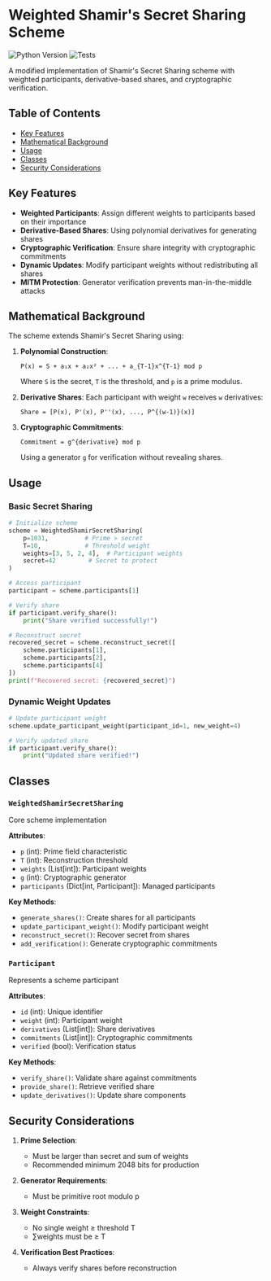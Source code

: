 # Weighted Shamir's Secret Sharing Scheme

![Python Version](https://img.shields.io/badge/python-3.10%2B-blue)
![Tests](https://img.shields.io/badge/tests-passing-brightgreen)

A modified implementation of Shamir's Secret Sharing scheme with weighted participants, derivative-based shares, and cryptographic verification.

## Table of Contents
- [Key Features](#key-features)
- [Mathematical Background](#mathematical-background)
- [Usage](#usage)
- [Classes](#classes)
- [Security Considerations](#security-considerations)

## Key Features

- **Weighted Participants**: Assign different weights to participants based on their importance
- **Derivative-Based Shares**: Using polynomial derivatives for generating shares
- **Cryptographic Verification**: Ensure share integrity with cryptographic commitments
- **Dynamic Updates**: Modify participant weights without redistributing all shares
- **MITM Protection**: Generator verification prevents man-in-the-middle attacks

## Mathematical Background

The scheme extends Shamir's Secret Sharing using:

1. **Polynomial Construction**:
   ```
   P(x) = S + a₁x + a₂x² + ... + a_{T-1}x^{T-1} mod p
   ```
   Where `S` is the secret, `T` is the threshold, and `p` is a prime modulus.

2. **Derivative Shares**:
   Each participant with weight `w` receives `w` derivatives:
   ```
   Share = [P(x), P'(x), P''(x), ..., P^{(w-1)}(x)]
   ```

3. **Cryptographic Commitments**:
   ```
   Commitment = g^{derivative} mod p
   ```
   Using a generator `g` for verification without revealing shares.

## Usage

### Basic Secret Sharing
```python
# Initialize scheme
scheme = WeightedShamirSecretSharing(
    p=1031,          # Prime > secret
    T=10,            # Threshold weight
    weights=[3, 5, 2, 4],  # Participant weights
    secret=42         # Secret to protect
)

# Access participant
participant = scheme.participants[1]

# Verify share
if participant.verify_share():
    print("Share verified successfully!")

# Reconstruct secret
recovered_secret = scheme.reconstruct_secret([
    scheme.participants[1],
    scheme.participants[2],
    scheme.participants[4]
])
print(f"Recovered secret: {recovered_secret}")
```

### Dynamic Weight Updates
```python
# Update participant weight
scheme.update_participant_weight(participant_id=1, new_weight=4)

# Verify updated share
if participant.verify_share():
    print("Updated share verified!")
```

## Classes

### `WeightedShamirSecretSharing`
Core scheme implementation

**Attributes**:
- `p` (int): Prime field characteristic
- `T` (int): Reconstruction threshold
- `weights` (List[int]): Participant weights
- `g` (int): Cryptographic generator
- `participants` (Dict[int, Participant]): Managed participants

**Key Methods**:
- `generate_shares()`: Create shares for all participants
- `update_participant_weight()`: Modify participant weight
- `reconstruct_secret()`: Recover secret from shares
- `add_verification()`: Generate cryptographic commitments

### `Participant`
Represents a scheme participant

**Attributes**:
- `id` (int): Unique identifier
- `weight` (int): Participant weight
- `derivatives` (List[int]): Share derivatives
- `commitments` (List[int]): Cryptographic commitments
- `verified` (bool): Verification status

**Key Methods**:
- `verify_share()`: Validate share against commitments
- `provide_share()`: Retrieve verified share
- `update_derivatives()`: Update share components

## Security Considerations

1. **Prime Selection**:
   - Must be larger than secret and sum of weights
   - Recommended minimum 2048 bits for production

2. **Generator Requirements**:
   - Must be primitive root modulo p

3. **Weight Constraints**:
   - No single weight ≥ threshold T
   - ∑weights must be ≥ T

4. **Verification Best Practices**:
   - Always verify shares before reconstruction
